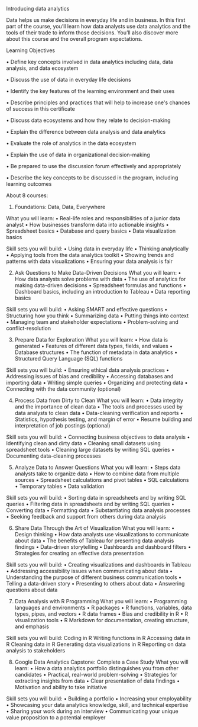 Introducing data analytics

Data helps us make decisions in everyday life and in business. In this first part of the course, you’ll learn how data analysts use data analytics and the tools of their trade to inform those decisions. You’ll also discover more about this course and the overall program expectations.

Learning Objectives

•	  Define key concepts involved in data analytics including data, data analysis, and data ecosystem

•	  Discuss the use of data in everyday life decisions

•	  Identify the key features of the learning environment and their uses

•	  Describe principles and practices that will help to increase one's chances of success in this certificate

•	  Discuss data ecosystems and how they relate to decision-making

•	  Explain the difference between data analysis and data analytics

•	  Evaluate the role of analytics in the data ecosystem

•	  Explain the use of data in organizational decision-making

•	  Be prepared to use the discussion forum effectively and appropriately

•	  Describe the key concepts to be discussed in the program, including learning outcomes



About 8 courses:

1. Foundations: Data, Data, Everywhere

What you will learn:
•	Real-life roles and responsibilities of a junior data analyst
•	How businesses transform data into actionable insights
•	Spreadsheet basics
•	Database and query basics
•	Data visualization basics

Skill sets you will build:
•	Using data in everyday life
•	Thinking analytically
•	Applying tools from the data analytics toolkit
•	Showing trends and patterns with data visualizations
•	Ensuring your data analysis is fair


2. Ask Questions to Make Data-Driven Decisions
What you will learn:
•	How data analysts solve problems with data
•	The use of analytics for making data-driven decisions
•	Spreadsheet formulas and functions
•	Dashboard basics, including an introduction to Tableau
•	Data reporting basics

Skill sets you will build:
•	Asking SMART and effective questions
•	Structuring how you think
•	Summarizing data
•	Putting things into context
•	Managing team and stakeholder expectations
•	Problem-solving and conflict-resolution


3. Prepare Data for Exploration
What you will learn:
•	How data is generated
•	Features of different data types, fields, and values
•	Database structures
•	The function of metadata in data analytics
•	Structured Query Language (SQL) functions

Skill sets you will build:
•	Ensuring ethical data analysis practices
•	Addressing issues of bias and credibility
•	Accessing databases and importing data
•	Writing simple queries
•	Organizing and protecting data
•	Connecting with the data community (optional)


4. Process Data from Dirty to Clean
What you will learn:
•	Data integrity and the importance of clean data
•	The tools and processes used by data analysts to clean data
•	Data-cleaning verification and reports
•	Statistics, hypothesis testing, and margin of error
•	Resume building and interpretation of job postings (optional)

Skill sets you will build:
•	Connecting business objectives to data analysis
•	Identifying clean and dirty data
•	Cleaning small datasets using spreadsheet tools
•	Cleaning large datasets by writing SQL queries
•	Documenting data-cleaning processes


5. Analyze Data to Answer Questions
What you will learn:
•	Steps data analysts take to organize data
•	How to combine data from multiple sources
•	Spreadsheet calculations and pivot tables
•	SQL calculations
•	Temporary tables
•	Data validation

Skill sets you will build:
•	Sorting data in spreadsheets and by writing SQL queries
•	Filtering data in spreadsheets and by writing SQL queries
•	Converting data
•	Formatting data
•	Substantiating data analysis processes
•	Seeking feedback and support from others during data analysis


6. Share Data Through the Art of Visualization
What you will learn:
•	Design thinking
•	How data analysts use visualizations to communicate about data
•	The benefits of Tableau for presenting data analysis findings
•	Data-driven storytelling
•	Dashboards and dashboard filters
•	Strategies for creating an effective data presentation

Skill sets you will build:
•	Creating visualizations and dashboards in Tableau
•	Addressing accessibility issues when communicating about data
•	Understanding the purpose of different business communication tools
•	Telling a data-driven story
•	Presenting to others about data
•	Answering questions about data


7. Data Analysis with R Programming
What you will learn:
•	Programming languages and environments
•	R packages
•	R functions, variables, data types, pipes, and vectors
•	R data frames
•	Bias and credibility in R
•	R visualization tools
•	R Markdown for documentation, creating structure, and emphasis

Skill sets you will build:
Coding in R
Writing functions in R
Accessing data in R
Cleaning data in R
Generating data visualizations in R
Reporting on data analysis to stakeholders


8. Google Data Analytics Capstone: Complete a Case Study
What you will learn:
•	How a data analytics portfolio distinguishes you from other candidates
•	Practical, real-world problem-solving
•	Strategies for extracting insights from data
•	Clear presentation of data findings
•	Motivation and ability to take initiative

Skill sets you will build:
•	Building a portfolio
•	Increasing your employability
•	Showcasing your data analytics knowledge, skill, and technical expertise
•	Sharing your work during an interview
•	Communicating your unique value proposition to a potential employer

